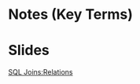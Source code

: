 #  Notes (Key Terms)

# Slides
[SQL Joins:Relations](https://github.com/codefellows/seattle-301d10/files/437251/301.-.SQL.Joins.Relations.pdf)


